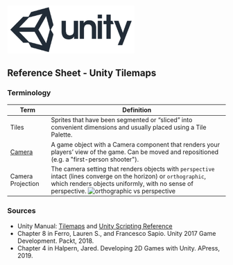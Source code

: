 

![unity logo](images/unity-logo-293w.png)

## Reference Sheet - Unity Tilemaps





### Terminology

Term | Definition
--- | ---
Tiles | Sprites that have been segmented or “sliced” into convenient dimensions and usually placed using a Tile Palette.
[Camera](https://docs.unity3d.com/Manual/CamerasOverview.html) | A game object with a Camera component that renders your players’ view of the game. Can be moved and repositioned (e.g. a "first-person shooter").
Camera Projection | The camera setting that renders objects with `perspective` intact (lines converge on the horizon) or `orthographic`, which renders objects uniformly, with no sense of perspective. ![orthographic vs perspective](https://docs.unity3d.com/uploads/Main/CameraPerspectiveAndOrtho.jpg)






### Sources
* Unity Manual: [Tilemaps](https://docs.unity3d.com/Manual/class-Tilemap.html) and [Unity Scripting Reference](https://docs.unity3d.com/ScriptReference/index.html)
* Chapter 8 in Ferro, Lauren S., and Francesco Sapio. Unity 2017 Game Development. Packt, 2018.
* Chapter 4 in Halpern, Jared. Developing 2D Games with Unity. APress, 2019.
